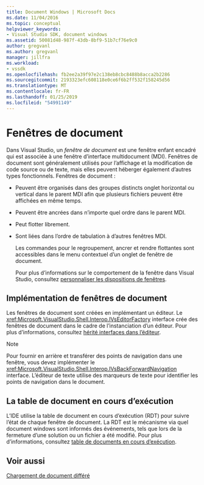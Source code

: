 ```yaml
---
title: Document Windows | Microsoft Docs
ms.date: 11/04/2016
ms.topic: conceptual
helpviewer_keywords:
- Visual Studio SDK, document windows
ms.assetid: 50081d48-987f-43db-8bf9-51b7cf76e9c0
author: gregvanl
ms.author: gregvanl
manager: jillfra
ms.workload:
- vssdk
ms.openlocfilehash: fb2ee2a39f97e2c138eb8cbc8488b8acca2b2286
ms.sourcegitcommit: 2193323efc608118e0ce6f6b2ff532f158245d56
ms.translationtype: MT
ms.contentlocale: fr-FR
ms.lasthandoff: 01/25/2019
ms.locfileid: "54991149"
---
```

# <a name="document-windows"></a>Fenêtres de document
Dans Visual Studio, un *fenêtre de document* est une fenêtre enfant encadré qui est associée à une fenêtre d’interface multidocument (MDI). Fenêtres de document sont généralement utilisés pour l’affichage et la modification de code source ou de texte, mais elles peuvent héberger également d’autres types fonctionnels. Fenêtres de document :  
  
- Peuvent être organisés dans des groupes distincts onglet horizontal ou vertical dans le parent MDI afin que plusieurs fichiers peuvent être affichées en même temps.  
  
- Peuvent être ancrées dans n’importe quel ordre dans le parent MDI.  
  
- Peut flotter librement.  
  
- Sont liées dans l’ordre de tabulation à d’autres fenêtres MDI.  
  
  Les commandes pour le regroupement, ancrer et rendre flottantes sont accessibles dans le menu contextuel d’un onglet de fenêtre de document.  
  
  Pour plus d’informations sur le comportement de la fenêtre dans Visual Studio, consultez [personnaliser les dispositions de fenêtres](../../ide/customizing-window-layouts-in-visual-studio.md).  
  
## <a name="document-window-implementation"></a>Implémentation de fenêtres de document  
 Les fenêtres de document sont créées en implémentant un éditeur. Le <xref:Microsoft.VisualStudio.Shell.Interop.IVsEditorFactory> interface crée des fenêtres de document dans le cadre de l’instanciation d’un éditeur. Pour plus d’informations, consultez [hérité interfaces dans l’éditeur](../../extensibility/legacy-interfaces-in-the-editor.md).  
  
> [!NOTE]
>  Pour fournir en arrière et transférer des points de navigation dans une fenêtre, vous devez implémenter le <xref:Microsoft.VisualStudio.Shell.Interop.IVsBackForwardNavigation> interface. L’éditeur de texte utilise des marqueurs de texte pour identifier les points de navigation dans le document.  
  
## <a name="the-running-document-table"></a>La table de document en cours d’exécution  
 L’IDE utilise la table de document en cours d’exécution (RDT) pour suivre l’état de chaque fenêtre de document. La RDT est le mécanisme via quel document windows sont informés des événements, tels que lors de la fermeture d’une solution ou un fichier a été modifié. Pour plus d’informations, consultez [table de documents en cours d’exécution](../../extensibility/internals/running-document-table.md).  
  
## <a name="see-also"></a>Voir aussi  
 [Chargement de document différé](../../extensibility/internals/delayed-document-loading.md)